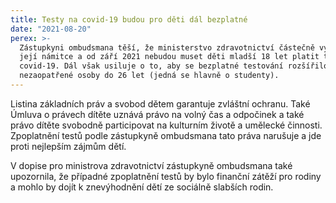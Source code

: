 ```yaml
---
title: Testy na covid-19 budou pro děti dál bezplatné
date: "2021-08-20"
perex: >-
  Zástupkyni ombudsmana těší, že ministerstvo zdravotnictví částečně vyhovělo
  její námitce a od září 2021 nebudou muset děti mladší 18 let platit testy na
  covid-19. Dál však usiluje o to, aby se bezplatné testování rozšířilo i na
  nezaopatřené osoby do 26 let (jedná se hlavně o studenty).
---
```




Listina základních práv a svobod dětem garantuje zvláštní ochranu. Také Úmluva o právech dítěte uznává právo na volný čas a odpočinek a také právo dítěte svobodně participovat na kulturním životě a umělecké činnosti. Zpoplatnění testů podle zástupkyně ombudsmana tato práva narušuje a jde proti nejlepším zájmům dětí.



V dopise pro ministrova zdravotnictví zástupkyně ombudsmana také upozornila, že případné zpoplatnění testů by bylo finanční zátěží pro rodiny a mohlo by dojít k znevýhodnění dětí ze sociálně slabších rodin.


